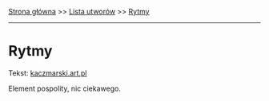 [Strona główna](../index.md) >> [Lista utworów](../list.md) >> [Rytmy](530.md)

---

# Rytmy

Tekst: [kaczmarski.art.pl](https://www.kaczmarski.art.pl/tworczosc/wiersze/rytmy/)

Element pospolity, nic ciekawego.